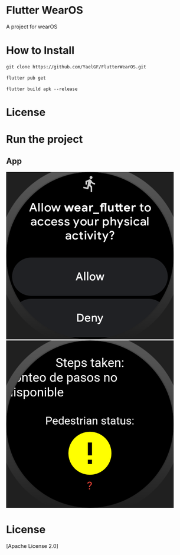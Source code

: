 # Flutter WearOS
A project for wearOS

# How to Install


``` shell
git clone https://github.com/YaelGF/FlutterWearOS.git
```

``` shell
flutter pub get
```

``` shell
flutter build apk --release
```

# License

# Run the project

## App
![permisos](/assets/permisos.png)
![app](/assets/app.png)

# License
[Apache License 2.0]
